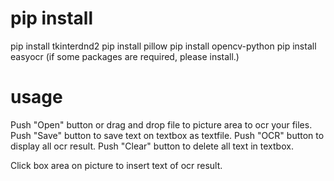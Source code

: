 # pip install
pip install tkinterdnd2
pip install pillow
pip install opencv-python
pip install easyocr
(if some packages are required, please install.)

# usage
Push "Open" button or drag and drop file to picture area to ocr your files.
Push "Save" button to save text on textbox as textfile.
Push "OCR" button to display all ocr result.
Push "Clear" button to delete all text in textbox.

Click box area on picture to insert text of ocr result.
